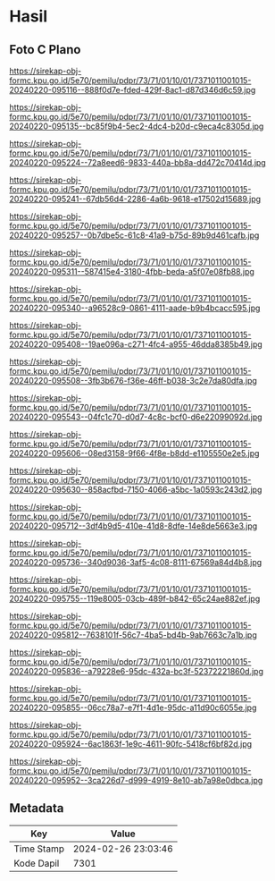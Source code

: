 # Hasil

## Foto C Plano

https://sirekap-obj-formc.kpu.go.id/5e70/pemilu/pdpr/73/71/01/10/01/7371011001015-20240220-095116--888f0d7e-fded-429f-8ac1-d87d346d6c59.jpg

https://sirekap-obj-formc.kpu.go.id/5e70/pemilu/pdpr/73/71/01/10/01/7371011001015-20240220-095135--bc85f9b4-5ec2-4dc4-b20d-c9eca4c8305d.jpg

https://sirekap-obj-formc.kpu.go.id/5e70/pemilu/pdpr/73/71/01/10/01/7371011001015-20240220-095224--72a8eed6-9833-440a-bb8a-dd472c70414d.jpg

https://sirekap-obj-formc.kpu.go.id/5e70/pemilu/pdpr/73/71/01/10/01/7371011001015-20240220-095241--67db56d4-2286-4a6b-9618-e17502d15689.jpg

https://sirekap-obj-formc.kpu.go.id/5e70/pemilu/pdpr/73/71/01/10/01/7371011001015-20240220-095257--0b7dbe5c-61c8-41a9-b75d-89b9d461cafb.jpg

https://sirekap-obj-formc.kpu.go.id/5e70/pemilu/pdpr/73/71/01/10/01/7371011001015-20240220-095311--587415e4-3180-4fbb-beda-a5f07e08fb88.jpg

https://sirekap-obj-formc.kpu.go.id/5e70/pemilu/pdpr/73/71/01/10/01/7371011001015-20240220-095340--a96528c9-0861-4111-aade-b9b4bcacc595.jpg

https://sirekap-obj-formc.kpu.go.id/5e70/pemilu/pdpr/73/71/01/10/01/7371011001015-20240220-095408--19ae096a-c271-4fc4-a955-46dda8385b49.jpg

https://sirekap-obj-formc.kpu.go.id/5e70/pemilu/pdpr/73/71/01/10/01/7371011001015-20240220-095508--3fb3b676-f36e-46ff-b038-3c2e7da80dfa.jpg

https://sirekap-obj-formc.kpu.go.id/5e70/pemilu/pdpr/73/71/01/10/01/7371011001015-20240220-095543--04fc1c70-d0d7-4c8c-bcf0-d6e22099092d.jpg

https://sirekap-obj-formc.kpu.go.id/5e70/pemilu/pdpr/73/71/01/10/01/7371011001015-20240220-095606--08ed3158-9f66-4f8e-b8dd-e1105550e2e5.jpg

https://sirekap-obj-formc.kpu.go.id/5e70/pemilu/pdpr/73/71/01/10/01/7371011001015-20240220-095630--858acfbd-7150-4066-a5bc-1a0593c243d2.jpg

https://sirekap-obj-formc.kpu.go.id/5e70/pemilu/pdpr/73/71/01/10/01/7371011001015-20240220-095712--3df4b9d5-410e-41d8-8dfe-14e8de5663e3.jpg

https://sirekap-obj-formc.kpu.go.id/5e70/pemilu/pdpr/73/71/01/10/01/7371011001015-20240220-095736--340d9036-3af5-4c08-8111-67569a84d4b8.jpg

https://sirekap-obj-formc.kpu.go.id/5e70/pemilu/pdpr/73/71/01/10/01/7371011001015-20240220-095755--119e8005-03cb-489f-b842-65c24ae882ef.jpg

https://sirekap-obj-formc.kpu.go.id/5e70/pemilu/pdpr/73/71/01/10/01/7371011001015-20240220-095812--7638101f-56c7-4ba5-bd4b-9ab7663c7a1b.jpg

https://sirekap-obj-formc.kpu.go.id/5e70/pemilu/pdpr/73/71/01/10/01/7371011001015-20240220-095836--a79228e6-95dc-432a-bc3f-52372221860d.jpg

https://sirekap-obj-formc.kpu.go.id/5e70/pemilu/pdpr/73/71/01/10/01/7371011001015-20240220-095855--06cc78a7-e7f1-4d1e-95dc-a11d90c6055e.jpg

https://sirekap-obj-formc.kpu.go.id/5e70/pemilu/pdpr/73/71/01/10/01/7371011001015-20240220-095924--6ac1863f-1e9c-4611-90fc-5418cf6bf82d.jpg

https://sirekap-obj-formc.kpu.go.id/5e70/pemilu/pdpr/73/71/01/10/01/7371011001015-20240220-095952--3ca226d7-d999-4919-8e10-ab7a98e0dbca.jpg


## Metadata

| Key        | Value               |
| ---------- | ------------------- |
| Time Stamp | 2024-02-26 23:03:46 |
| Kode Dapil | 7301                |




